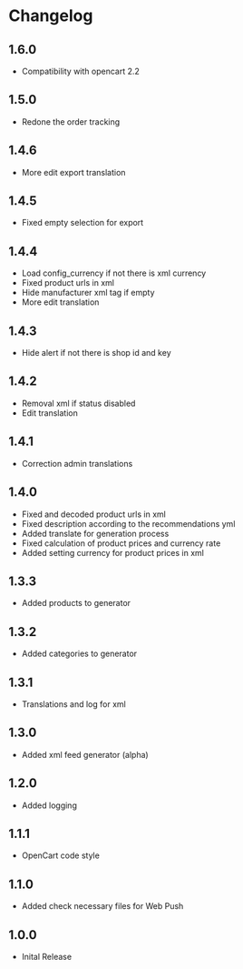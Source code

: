 # Changelog

## 1.6.0
* Compatibility with opencart 2.2

## 1.5.0
* Redone the order tracking

## 1.4.6
* More edit export translation

## 1.4.5
* Fixed empty selection for export

## 1.4.4
* Load config_currency if not there is xml currency
* Fixed product urls in xml
* Hide manufacturer xml tag if empty
* More edit translation

## 1.4.3
* Hide alert if not there is shop id and key

## 1.4.2
* Removal xml if status disabled
* Edit translation

## 1.4.1
* Correction admin translations

## 1.4.0
* Fixed and decoded product urls in xml
* Fixed description according to the recommendations yml
* Added translate for generation process
* Fixed calculation of product prices and currency rate
* Added setting currency for product prices in xml

## 1.3.3
* Added products to generator

## 1.3.2
* Added categories to generator

## 1.3.1
* Translations and log for xml

## 1.3.0
* Added xml feed generator (alpha)

## 1.2.0
* Added logging

## 1.1.1
* OpenCart code style

## 1.1.0
* Added check necessary files for Web Push

## 1.0.0
* Inital Release